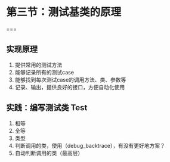 # 第三节：测试基类的原理
===

## 实现原理

1. 提供常用的测试方法
2. 能够记录所有的测试case
3. 能够找到每次测试case的调用方法、类、参数等
4. 记录、输出，提供良好的接口，方便自动化使用

## 实践：编写测试类 Test

1. 相等
2. 全等
4. 类型
5. 判断调用的类，使用（debug_backtrace），有没有更好地方案？
6. 自动判断调用的类（最高层）


